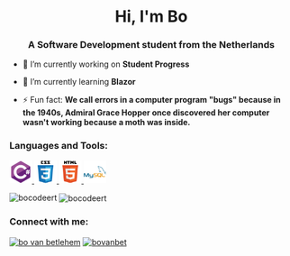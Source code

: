 <h1 align="center">Hi, I'm Bo</h1>
<h3 align="center">A Software Development student from the Netherlands</h3>

- 🔭 I’m currently working on **Student Progress**

- 🌱 I’m currently learning **Blazor**

- ⚡ Fun fact: **We call errors in a computer program "bugs" because in the 1940s, Admiral Grace Hopper once discovered her computer wasn't working because a moth was inside.**

<h3 align="left">Languages and Tools:</h3>
<p align="left"> <a href="https://www.w3schools.com/cs/" target="_blank" rel="noreferrer"> <img src="https://raw.githubusercontent.com/devicons/devicon/master/icons/csharp/csharp-original.svg" alt="csharp" width="40" height="40"/> </a> <a href="https://www.w3schools.com/css/" target="_blank" rel="noreferrer"> <img src="https://raw.githubusercontent.com/devicons/devicon/master/icons/css3/css3-original-wordmark.svg" alt="css3" width="40" height="40"/> </a> <a href="https://www.w3.org/html/" target="_blank" rel="noreferrer"> <img src="https://raw.githubusercontent.com/devicons/devicon/master/icons/html5/html5-original-wordmark.svg" alt="html5" width="40" height="40"/> </a> <a href="https://www.mysql.com/" target="_blank" rel="noreferrer"> <img src="https://raw.githubusercontent.com/devicons/devicon/master/icons/mysql/mysql-original-wordmark.svg" alt="mysql" width="40" height="40"/> </a> </p>

<p><img align="left" src="https://github-readme-stats.vercel.app/api/top-langs?username=bocodeert&show_icons=true&theme=dracula&locale=en&layout=compact" alt="bocodeert" /></p>

<p>&nbsp;<img align="center" src="https://github-readme-stats.vercel.app/api?username=bocodeert&show_icons=true&theme=dracula&locale=en" alt="bocodeert" /></p>

<h3 align="left">Connect with me:</h3>
<p align="left">
<a href="www.linkedin.com/in/bo-van-betlehem-231442346" target="blank"><img align="center" src="https://raw.githubusercontent.com/rahuldkjain/github-profile-readme-generator/master/src/images/icons/Social/linked-in-alt.svg" alt="bo van betlehem" height="30" width="40" /></a>
<a href="https://instagram.com/bovanbet" target="blank"><img align="center" src="https://raw.githubusercontent.com/rahuldkjain/github-profile-readme-generator/master/src/images/icons/Social/instagram.svg" alt="bovanbet" height="30" width="40" /></a>
</p>



